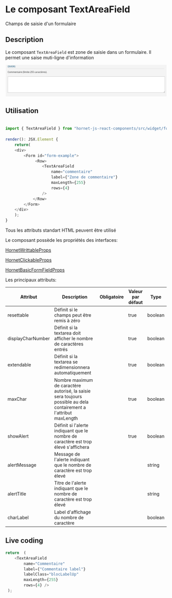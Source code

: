 # Le composant TextAreaField

Champs de saisie d'un formulaire

## Description

Le composant `TextAreaField` est zone de saisie dans un formulaire. Il permet une saise muti-ligne d'information

![TextAreaField](../sources/form/textarea-field/textarea-field.png)

## Utilisation

```javascript

import { TextAreaField } from "hornet-js-react-components/src/widget/form/textarea-field";

render(): JSX.Element {
    return(
    <div>
        <Form id="form-example">
             <Row>
                <TextAreaField
                    name="commentaire"
                    label={"Zone de commentaire"}
                    maxLength={255}
                    rows={4}
                />
            </Row>
        </Form>
    </div>
    );
}

```

Tous les attributs standart HTML peuvent être utilisé

Le composant possède les propriétés des interfaces:

[HornetWrittableProps](/hornetshowroom/composant/page/hornet-js/composants/hornet-component-props)

[HornetClickableProps](/hornetshowroom/composant/page/hornet-js/composants/hornet-component-props)

[HornetBasicFormFieldProps](/hornetshowroom/composant/page/hornet-js/composants/hornet-component-props)

Les principaux attributs:

| Attribut                | Description                                                                   | Obligatoire | Valeur par défaut | Type |
| ----------------------- | ------------------------------------------------------------------------------|-------------|-------------|-------------|
| resettable              | Définit si le champs peut être remis à zéro                                   ||true|boolean|
| displayCharNumber       | Définit si la textarea doit afficher le nombre de caractères entrés           ||true|boolean|
| extendable              | Définit si la textarea se redimensionnera automatiquement                     ||true|boolean|
| maxChar                 | Nombre maximum de caractère autorisé, la saisie sera toujours possible au dela contairement a l'attribut maxLength||true|boolean|
| showAlert               | Définit si l'alerte indiquant que le nombre de caractère est trop élevé s'affichera ||true|boolean|
| alertMessage            | Message de l'alerte indiquant que le nombre de caractère est trop élevé       |||string|
| alertTitle              | Titre de l'alerte indiquant que le nombre de caractère est trop élevé         |||string|
| charLabel               | Label d'affichage du nombre de caractère                                      |||boolean|



## Live coding

```javascript showroom
return  (
    <TextAreaField
        name="Commentaire"
        label={"Commentaire label"}
        labelClass="blocLabelUp"
        maxLength={255}
	    rows={4} />
 );
```